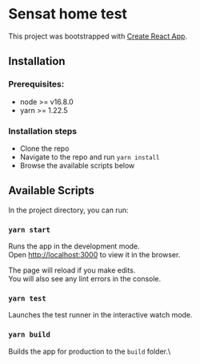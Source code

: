 # Sensat home test

This project was bootstrapped with [Create React App](https://github.com/facebook/create-react-app).

## Installation

### Prerequisites:

- node >= v16.8.0
- yarn >= 1.22.5

### Installation steps

- Clone the repo
- Navigate to the repo and run `yarn install`
- Browse the available scripts below

## Available Scripts

In the project directory, you can run:

### `yarn start`

Runs the app in the development mode.\
Open [http://localhost:3000](http://localhost:3000) to view it in the browser.

The page will reload if you make edits.\
You will also see any lint errors in the console.

### `yarn test`

Launches the test runner in the interactive watch mode.

### `yarn build`

Builds the app for production to the `build` folder.\
